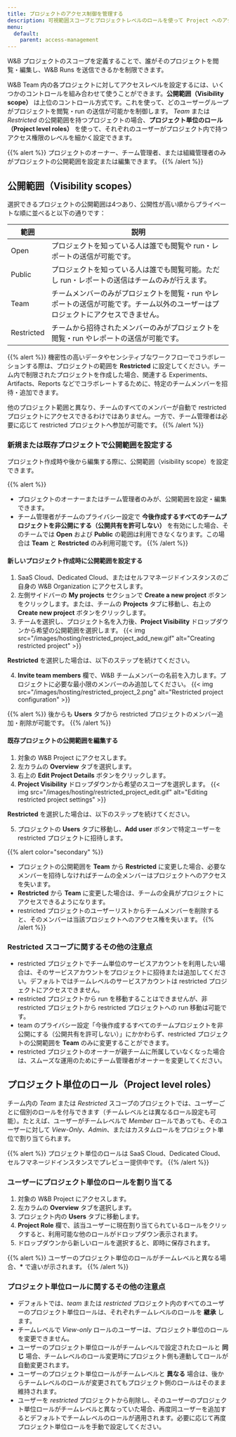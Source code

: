 ```yaml
---
title: プロジェクトのアクセス制御を管理する
description: 可視範囲スコープとプロジェクトレベルのロールを使って Project へのアクセスを管理する
menu:
  default:
    parent: access-management
---
```


W&B プロジェクトのスコープを定義することで、誰がそのプロジェクトを閲覧・編集し、W&B Runs を送信できるかを制限できます。

W&B Team 内の各プロジェクトに対してアクセスレベルを設定するには、いくつかのコントロールを組み合わせて使うことができます。**公開範囲（Visibility scope）** は上位のコントロール方式です。これを使って、どのユーザーグループがプロジェクトを閲覧・run の送信が可能かを制御します。 _Team_ または _Restricted_ の公開範囲を持つプロジェクトの場合、**プロジェクト単位のロール（Project level roles）** を使って、それぞれのユーザーがプロジェクト内で持つアクセス権限のレベルを細かく設定できます。

{{% alert %}}
プロジェクトのオーナー、チーム管理者、または組織管理者のみがプロジェクトの公開範囲を設定または編集できます。
{{% /alert %}}

## 公開範囲（Visibility scopes）

選択できるプロジェクトの公開範囲は4つあり、公開性が高い順からプライベートな順に並べると以下の通りです：

| 範囲 | 説明 |
| ---- | ---- |
| Open | プロジェクトを知っている人は誰でも閲覧や run・レポートの送信が可能です。|
| Public | プロジェクトを知っている人は誰でも閲覧可能。ただし run・レポートの送信はチームのみが行えます。|
| Team | チームメンバーのみがプロジェクトを閲覧・run やレポートの送信が可能です。チーム以外のユーザーはプロジェクトにアクセスできません。|
| Restricted | チームから招待されたメンバーのみがプロジェクトを閲覧・run やレポートの送信が可能です。|

{{% alert %}}
機密性の高いデータやセンシティブなワークフローでコラボレーションする際は、プロジェクトの範囲を **Restricted** に設定してください。チーム内で制限されたプロジェクトを作成した場合、関連する Experiments、Artifacts、Reports などでコラボレートするために、特定のチームメンバーを招待・追加できます。

他のプロジェクト範囲と異なり、チームのすべてのメンバーが自動で restricted プロジェクトにアクセスできるわけではありません。一方で、チーム管理者は必要に応じて restricted プロジェクトへ参加が可能です。
{{% /alert %}}

### 新規または既存プロジェクトで公開範囲を設定する

プロジェクト作成時や後から編集する際に、公開範囲（visibility scope）を設定できます。

{{% alert %}}
* プロジェクトのオーナーまたはチーム管理者のみが、公開範囲を設定・編集できます。
* チーム管理者がチームのプライバシー設定で **今後作成するすべてのチームプロジェクトを非公開にする（公開共有を許可しない）** を有効にした場合、そのチームでは **Open** および **Public** の範囲は利用できなくなります。この場合は **Team** と **Restricted** のみ利用可能です。
{{% /alert %}}

#### 新しいプロジェクト作成時に公開範囲を設定する

1. SaaS Cloud、Dedicated Cloud、またはセルフマネージドインスタンスのご自身の W&B Organization にアクセスします。
2. 左側サイドバーの **My projects** セクションで **Create a new project** ボタンをクリックします。または、チームの **Projects** タブに移動し、右上の **Create new project** ボタンをクリックします。
3. チームを選択し、プロジェクト名を入力後、**Project Visibility** ドロップダウンから希望の公開範囲を選択します。
{{< img src="/images/hosting/restricted_project_add_new.gif" alt="Creating restricted project" >}}

**Restricted** を選択した場合は、以下のステップを続けてください。

4. **Invite team members** 欄で、W&B チームメンバーの名前を入力します。プロジェクトに必要な最小限のメンバーのみ追加してください。
{{< img src="/images/hosting/restricted_project_2.png" alt="Restricted project configuration" >}}

{{% alert %}}
後からも **Users** タブから restricted プロジェクトのメンバー追加・削除が可能です。
{{% /alert %}}

#### 既存プロジェクトの公開範囲を編集する

1. 対象の W&B Project にアクセスします。
2. 左カラムの **Overview** タブを選択します。
3. 右上の **Edit Project Details** ボタンをクリックします。
4. **Project Visibility** ドロップダウンから希望のスコープを選択します。
{{< img src="/images/hosting/restricted_project_edit.gif" alt="Editing restricted project settings" >}}

**Restricted** を選択した場合は、以下のステップを続けてください。

5. プロジェクトの **Users** タブに移動し、**Add user** ボタンで特定ユーザーを restricted プロジェクトに招待します。

{{% alert color="secondary" %}}
* プロジェクトの公開範囲を **Team** から **Restricted** に変更した場合、必要なメンバーを招待しなければチームの全メンバーはプロジェクトへのアクセスを失います。
* **Restricted** から **Team** に変更した場合は、チームの全員がプロジェクトにアクセスできるようになります。
* restricted プロジェクトのユーザーリストからチームメンバーを削除すると、そのメンバーは当該プロジェクトへのアクセス権を失います。
{{% /alert %}}

### Restricted スコープに関するその他の注意点

* restricted プロジェクトでチーム単位のサービスアカウントを利用したい場合は、そのサービスアカウントをプロジェクトに招待または追加してください。デフォルトではチームレベルのサービスアカウントは restricted プロジェクトにアクセスできません。
* restricted プロジェクトから run を移動することはできませんが、非 restricted プロジェクトから restricted プロジェクトへの run 移動は可能です。
* team のプライバシー設定「今後作成するすべてのチームプロジェクトを非公開にする（公開共有を許可しない）」にかかわらず、restricted プロジェクトの公開範囲を **Team** のみに変更することができます。
* restricted プロジェクトのオーナーが親チームに所属していなくなった場合は、スムーズな運用のためにチーム管理者がオーナーを変更してください。

## プロジェクト単位のロール（Project level roles）

チーム内の _Team_ または _Restricted_ スコープのプロジェクトでは、ユーザーごとに個別のロールを付与できます（チームレベルとは異なるロール設定も可能）。たとえば、ユーザーがチームレベルで _Member_ ロールであっても、そのユーザーに対して _View-Only_、_Admin_、またはカスタムロールをプロジェクト単位で割り当てられます。

{{% alert %}}
プロジェクト単位のロールは SaaS Cloud、Dedicated Cloud、セルフマネージドインスタンスでプレビュー提供中です。
{{% /alert %}}

### ユーザーにプロジェクト単位のロールを割り当てる

1. 対象の W&B Project にアクセスします。
2. 左カラムの **Overview** タブを選択します。
3. プロジェクト内の **Users** タブに移動します。
4. **Project Role** 欄で、該当ユーザーに現在割り当てられているロールをクリックすると、利用可能な他のロールがドロップダウン表示されます。
5. ドロップダウンから新しいロールを選択すると、即時に保存されます。

{{% alert %}}
ユーザーのプロジェクト単位のロールがチームレベルと異なる場合、**\*** で違いが示されます。
{{% /alert %}}

### プロジェクト単位ロールに関するその他の注意点

* デフォルトでは、_team_ または _restricted_ プロジェクト内のすべてのユーザーのプロジェクト単位ロールは、それぞれチームレベルのロールを **継承** します。
* チームレベルで _View-only_ ロールのユーザーは、プロジェクト単位のロールを変更できません。
* ユーザーのプロジェクト単位ロールがチームレベルで設定されたロールと **同じ** 場合、チームレベルのロール変更時にプロジェクト側も連動してロールが自動変更されます。
* ユーザーのプロジェクト単位ロールがチームレベルと **異なる** 場合は、後からチームレベルのロールが変更されてもプロジェクト側のロールはそのまま維持されます。
* ユーザーを _restricted_ プロジェクトから削除し、そのユーザーのプロジェクト単位ロールがチームレベルと異なっていた場合、再度同ユーザーを追加するとデフォルトでチームレベルのロールが適用されます。必要に応じて再度プロジェクト単位ロールを手動で設定してください。